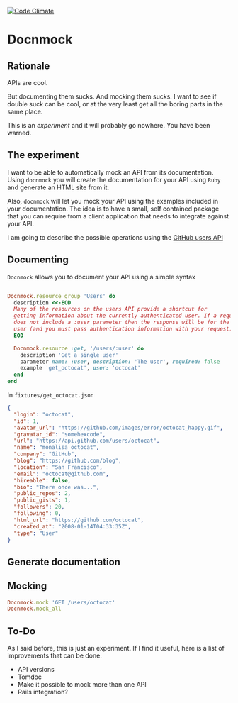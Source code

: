 [![Code
Climate](https://codeclimate.com/github/antonio/docnmock.png)](https://codeclimate.com/github/antonio/docnmock)

# Docnmock

## Rationale

APIs are cool.

But documenting them sucks. And mocking them sucks. I want to see if double suck
can be cool, or at the very least get all the boring parts in the same place.

This is an *experiment* and it will probably go nowhere. You have been warned.

## The experiment

I want to be able to automatically mock an API from its documentation. Using
`docnmock` you will create the documentation for your API using `Ruby` and
generate an HTML site from it.

Also, `docnmock` will let you mock your API using the examples included in your
documentation. The idea is to have a small, self contained package that you can
require from a client application that needs to integrate against your API.

I am going to describe the possible operations using the [GitHub users
API](http://developer.github.com/v3/users/)

## Documenting

`Docnmock` allows you to document your API using a simple syntax

```ruby

Docnmock.resource_group 'Users' do
  description <<-EOD
  Many of the resources on the users API provide a shortcut for
  getting information about the currently authenticated user. If a request URL
  does not include a :user parameter then the response will be for the logged in
  user (and you must pass authentication information with your request).
  EOD

  Docnmock.resource :get, '/users/:user' do
    description 'Get a single user'
    parameter name: :user, description: 'The user', required: false
    example 'get_octocat', user: 'octocat'
  end
end

```

In `fixtures/get_octocat.json`

```json
{
  "login": "octocat",
  "id": 1,
  "avatar_url": "https://github.com/images/error/octocat_happy.gif",
  "gravatar_id": "somehexcode",
  "url": "https://api.github.com/users/octocat",
  "name": "monalisa octocat",
  "company": "GitHub",
  "blog": "https://github.com/blog",
  "location": "San Francisco",
  "email": "octocat@github.com",
  "hireable": false,
  "bio": "There once was...",
  "public_repos": 2,
  "public_gists": 1,
  "followers": 20,
  "following": 0,
  "html_url": "https://github.com/octocat",
  "created_at": "2008-01-14T04:33:35Z",
  "type": "User"
}
```

## Generate documentation

## Mocking

```ruby
Docnmock.mock 'GET /users/octocat'
Docnmock.mock_all
```

## To-Do

As I said before, this is just an experiment. If I find it useful, here is
a list of improvements that can be done.

* API versions
* Tomdoc
* Make it possible to mock more than one API
* Rails integration?
